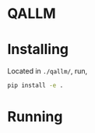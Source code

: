 QALLM
=============================

# Installing

Located in ```./qallm/```, run,

```bash
pip install -e .
```

# Running


```bash
```
